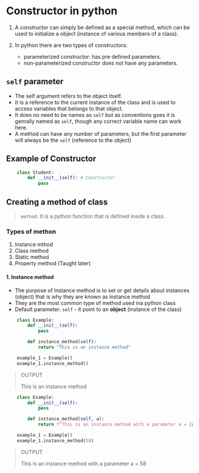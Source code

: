 # Constructor in python

1. A constructor can simply be defined as a special method, which can be used to initialize a object (instance of various members of a class).
2. In python there are two types of constructors:

    - parameterized constructor: has pre defined parameters.
    - non-parameterized constructor does not have any parameters.

## `self` parameter

- The self argument refers to the object itself.
- It is a reference to the current instance of the class and is used to access variables that belongs to that object.
- It does no need to be names as `self` but as conventions goes it is genrally named as `self`, though any correct variable name can work here.
- A method can have any number of parameters, but the first parameter will always be the `self` (reference to the object)

## Example of Constructor

```python
    class Student:
        def __init__(self): # Constructor
            pass            
```  

## Creating a method of class

> `method`: It is a python function that is defined inside a class.

### Types of methon

1. Instance mthod
2. Class method
3. Static method
4. Property method (Taught later)

#### 1. Instance method

- The purpose of Instance method is to set or get details about instances (object) that is why they are known as instance method
- They are the most common type of method used ina python class
- Default parameter: `self` - it point to an __object__ (instance of the class)

``` python
    class Example:
        def __init__(self):
            pass

        def instance_method(self):
            return "This is an instance method"

    example_1 = Example()
    example_1.instance_method()
```

> OUTPUT
>
> This is an instance method

``` python
    class Example:
        def __init__(self):
            pass

        def instance_method(self, a):
            return f"This is an instance method with a parameter a = {a}"

    example_1 = Example()
    example_1.instance_method(58)
```

> OUTPUT
>
> This is an instance method with a parameter a = 58
